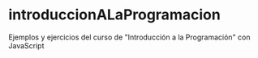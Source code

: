 # introduccionALaProgramacion
Ejemplos y ejercicios del curso de "Introducción a la Programación" con JavaScript
